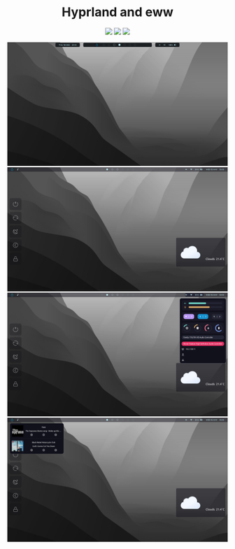 <div align="center">
    <h1>Hyprland and eww</h1>
    <img src="https://img.shields.io/github/last-commit/WinterKRALLe/dotfiles?style=for-the-badge&color=ffb4a2&labelColor=201a19">
    <img src="https://img.shields.io/github/stars/WinterKRALLe/dotfiles?style=for-the-badge&color=e6c419&labelColor=1d1b16">
    <img src="https://img.shields.io/github/repo-size/WinterKRALLe/dotfiles?style=for-the-badge&color=a8c7ff&labelColor=1a1b1f">
</div>

![EWWBar](https://github.com/WinterKRALLe/dotfiles/blob/main/.github/2024-12-19-214136_hyprshot.png)
![HyprEWW](https://github.com/WinterKRALLe/dotfiles/blob/main/.github/2024-05-15-130323_hyprshot.png)
![SystemMenu](https://github.com/WinterKRALLe/dotfiles/blob/main/.github/2024-05-15-130333_hyprshot.png)
![MprisMenu](https://github.com/WinterKRALLe/dotfiles/blob/main/.github/2024-05-15-130340_hyprshot.png)
